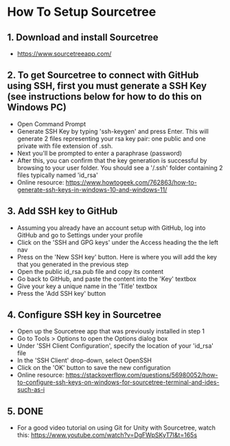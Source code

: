 # How To Setup Sourcetree

## 1. Download and install Sourcetree

  - https://www.sourcetreeapp.com/

## 2. To get Sourcetree to connect with GitHub using SSH, first you must generate a SSH Key (see instructions below for how to do this on Windows PC)

  - Open Command Prompt
  - Generate SSH Key by typing 'ssh-keygen' and press Enter. This will generate 2 files representing your rsa key pair: one public and one private with file extension of .ssh. 
  - Next you'll be prompted to enter a paraphrase (password)
  - After this, you can confirm that the key generation is successful by browsing to your user folder. You should see a '/.ssh' folder containing 2 files typically named 'id_rsa'
  - Online resource: https://www.howtogeek.com/762863/how-to-generate-ssh-keys-in-windows-10-and-windows-11/

## 3. Add SSH key to GitHub

  - Assuming you already have an account setup with GitHub, log into GitHub and go to Settings under your profile
  - Click on the 'SSH and GPG keys' under the Access heading the the left nav
  - Press on the 'New SSH key' button. Here is where you will add the key that you generated in the previous step
  - Open the public id_rsa.pub file and copy its content
  - Go back to GitHub, and paste the content into the 'Key' textbox
  - Give your key a unique name in the 'Title' textbox
  - Press the 'Add SSH key' button

## 4. Configure SSH key in Sourcetree

  - Open up the Sourcetree app that was previously installed in step 1
  - Go to Tools > Options to open the Options dialog box
  - Under 'SSH Client Configuration', specify the location of your 'id_rsa' file
  - In the 'SSH Client' drop-down, select OpenSSH
  - Click on the 'OK' button to save the new configuration
  - Online resource: https://stackoverflow.com/questions/56980052/how-to-configure-ssh-keys-on-windows-for-sourcetree-terminal-and-ides-such-as-i

## 5. DONE

  - For a good video tutorial on using Git for Unity with Sourcetree, watch this: https://www.youtube.com/watch?v=DgFWpSKyT7I&t=165s
